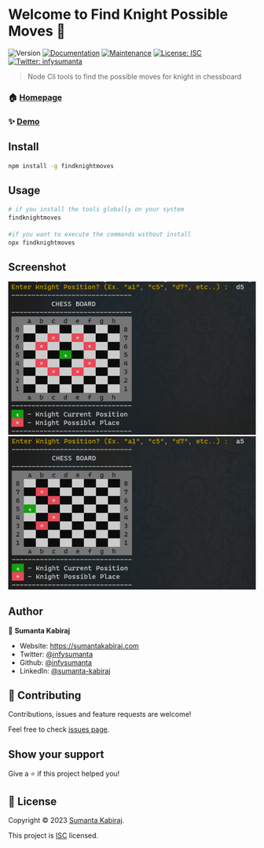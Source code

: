 # Welcome to Find Knight Possible Moves 👋

![Version](https://img.shields.io/badge/version-0.0.1-blue.svg?cacheSeconds=2592000)
[![Documentation](https://img.shields.io/badge/documentation-yes-brightgreen.svg)](https://github.com/infysumanta/find-knight-moves-cli#readme)
[![Maintenance](https://img.shields.io/badge/Maintained%3F-yes-green.svg)](https://github.com/infysumanta/find-knight-moves-cli/graphs/commit-activity)
[![License: ISC](https://img.shields.io/github/license/infysumanta/find-knight-moves-cli)](https://github.com/infysumanta/find-knight-moves-cli/blob/master/LICENSE)
[![Twitter: infysumanta](https://img.shields.io/twitter/follow/infysumanta.svg?style=social)](https://twitter.com/infysumanta)

> Node Cli tools to find the possible moves for knight in chessboard

### 🏠 [Homepage](https://github.com/infysumanta/find-knight-moves-cli#readme)

### ✨ [Demo](https://github.com/infysumanta/find-knight-moves-cli#readme)

## Install

```sh
npm install -g findknightmoves
```

## Usage

```sh
# if you install the tools globally on your system
findknightmoves

#if you want to execute the commands without install
npx findknightmoves
```

## Screenshot

![screenshot one](/screenshot/screenshot-one.png)
![screenshot two](/screenshot/screenshot-two.png)

## Author

👤 **Sumanta Kabiraj**

- Website: https://sumantakabiraj.com
- Twitter: [@infysumanta](https://twitter.com/infysumanta)
- Github: [@infysumanta](https://github.com/infysumanta)
- LinkedIn: [@sumanta-kabiraj](https://linkedin.com/in/sumanta-kabiraj)

## 🤝 Contributing

Contributions, issues and feature requests are welcome!

Feel free to check [issues page](https://github.com/infysumanta/find-knight-moves-cli/issues).

## Show your support

Give a ⭐️ if this project helped you!

## 📝 License

Copyright © 2023 [Sumanta Kabiraj](https://github.com/infysumanta).

This project is [ISC](https://github.com/infysumanta/find-knight-moves-cli/blob/master/LICENSE) licensed.
